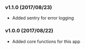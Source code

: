 ### v1.1.0 (2017/08/23)
* Added sentry for error logging
### v1.0.0 (2017/08/22)
* Added core functions for this app
